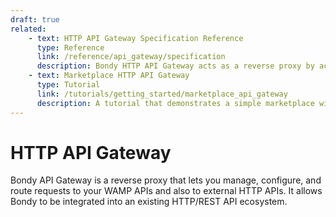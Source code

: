 ```yaml
---
draft: true
related:
    - text: HTTP API Gateway Specification Reference
      type: Reference
      link: /reference/api_gateway/specification
      description: Bondy HTTP API Gateway acts as a reverse proxy by accepting incoming REST API actions and translating them into WAMP actions over a Realm's procedures and topics.
    - text: Marketplace HTTP API Gateway
      type: Tutorial
      link: /tutorials/getting_started/marketplace_api_gateway
      description: A tutorial that demonstrates a simple marketplace with Python microservices and a VueJS Web App.
---
```

# HTTP API Gateway
Bondy API Gateway is a reverse proxy that lets you manage, configure, and route requests to your WAMP APIs and also to external HTTP APIs. It allows Bondy to be integrated into an existing HTTP/REST API ecosystem.